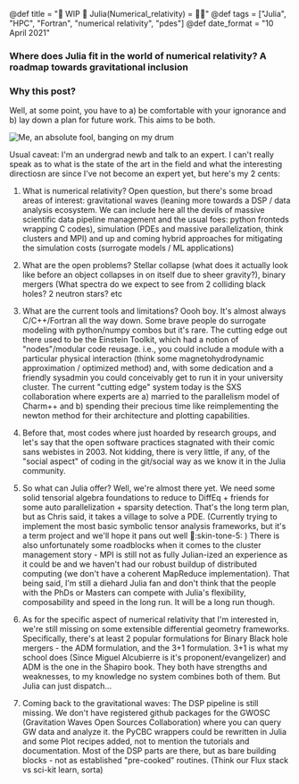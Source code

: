@def title = "🚧 WIP 🚧 Julia(Numerical_relativity) = 🚀🌌"
@def tags = ["Julia", "HPC", "Fortran", "numerical relativity", "pdes"]
@def date_format = "10 April 2021"

### Where does Julia fit in the world of numerical relativity? A roadmap towards gravitational inclusion

### Why this post?

Well, at some point, you have to a) be comfortable with your ignorance and b) lay down a plan for future work. This aims to be both.

![Me, an absolute fool, banging on my drum](https://marcminter.files.wordpress.com/2017/03/luther-nailing-theses-560x538.jpg?w=560)


Usual caveat: I'm an undergrad newb and talk to an expert. I can't really speak as to what is the state of the art in the field and what the interesting directiosn are since I've not become an expert yet, but here's my 2 cents:

1. What is numerical relativity? Open question, but there's some broad areas of interest: gravitational waves (leaning more towards a DSP  / data analysis ecosystem. We can include here all the devils of massive scientific data pipeline management and the usual foes: python fronteds wrapping C codes), simulation (PDEs and massive parallelization, think clusters and MPI) and up and coming hybrid approaches for mitigating the simulation costs (surrogate models / ML applications)
2. What are the open problems? Stellar collapse (what does it actually look like before an object collapses in on itself due to sheer gravity?), binary mergers (What spectra do we expect to see from 2 colliding black holes? 2 neutron stars? etc

3. What are the current tools and limitations? Oooh boy. It's almost always C/C++/Fortran all the way down. Some brave people do surrogate modeling with python/numpy combos but it's rare. The cutting edge out there used to be the Einstein Toolkit, which had a notion of "nodes"/modular code reusage. i.e., you could include a module with a particular physical interaction (think some magnetohydrodynamic approximation / optimized method) and, with some dedication and a friendly sysadmin you could conceivably get to run it in your university cluster. The current "cutting edge" system today is the SXS collaboration where experts are a) married to the parallelism model of Charm++ and b) spending their precious time like reimplementing the newton method for their architecture and plotting capabilities.

4. Before that, most codes where just hoarded by research groups, and let's say that the open software practices stagnated with their comic sans webistes in 2003. Not kidding, there is very little, if any, of the "social aspect" of coding in the git/social way as we know it in the Julia community.

5. So what can Julia offer? Well, we're almost there yet. We need some solid tensorial algebra foundations to reduce to DiffEq + friends for some auto parallelization + sparsity detection. That's the long term plan, but as Chris said, it takes a village to solve a PDE. (Currently trying to implement the most basic symbolic tensor analysis frameworks, but it's a term project and we'll hope it pans out well :crossed_fingers::skin-tone-5: ) There is also unfortunately some roadblocks when it comes to the cluster management story - MPI is still not as fully Julian-ized an experience as it could be and we haven't had our robust buildup of distributed computing (we don't have a coherent MapReduce implementation). That being said, I'm still a diehard Julia fan and don't think that the people with the PhDs or Masters can compete with Julia's flexibility, composability and speed in the long run. It will be a long run though.

6. As for the specific aspect of numerical relativity that I'm interested in, we're still missing on some extensible differential geometry frameworks. Specifically, there's at least 2 popular formulations for Binary Black hole mergers - the ADM formulation, and the 3+1 formulation. 3+1 is what my school does (Since Miguel Alcubierre is it's proponent/evangelizer) and ADM is the one in the Shapiro book. They both have strengths and weaknesses, to my knowledge no system combines both of them. But Julia can just dispatch... 

7. Coming back to the gravitational waves:
The DSP pipeline is still missing. We don't have registered github packages for the GWOSC (Gravitation Waves Open Sources Collaboration) where you can query GW data and analyze it. the PyCBC wrappers could be rewritten in Julia and some Plot recipes added, not to mention the tutorials and documentation. Most of the DSP parts are there, but as bare building blocks - not as established "pre-cooked" routines. (Think our Flux stack vs sci-kit learn, sorta)
